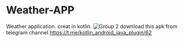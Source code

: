 # Weather-APP
Weather application. creat in kotlin. 
![Group 2](https://user-images.githubusercontent.com/97395009/196260609-a65c3105-045f-4f82-920b-e5a601332d17.png)
download this apk from telegram channel
https://t.me/kotlin_android_java_plugin/62
